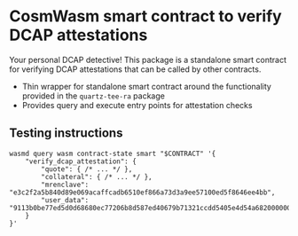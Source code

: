 # CosmWasm smart contract to verify DCAP attestations

Your personal DCAP detective! This package is a standalone smart contract for verifying DCAP attestations that can be called by other contracts.

- Thin wrapper for standalone smart contract around the functionality provided in the `quartz-tee-ra` package
- Provides query and execute entry points for attestation checks


## Testing instructions
```
wasmd query wasm contract-state smart "$CONTRACT" '{
    "verify_dcap_attestation": {
        "quote": { /* ... */ },
        "collateral": { /* ... */ },
        "mrenclave": "e3c2f2a5b840d89e069acaffcadb6510ef866a73d3a9ee57100ed5f8646ee4bb", 
        "user_data": "9113b0be77ed5d0d68680ec77206b8d587ed40679b71321ccdd5405e4d54a6820000000000000000000000000000000000000000000000000000000000000000"
    }
}'
```
